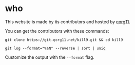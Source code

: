 # who

This website is made by its contributors and hosted by [qorg11](https://qorg11.net). 

You can get the contributors with these commands:

~~~
git clone https://git.qorg11.net/kill9.git && cd kill9

git log --format="%aN" --reverse | sort | uniq
~~~
Customize the output with the `--format` flag.
